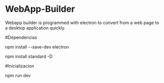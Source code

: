# WebApp-Builder
Webapp builder is programmed with electron to convert from a web page to a desktop application quickly.

#Dependencias

npm install --save-dev electron

npm install standard -D

#Inicializacion

npm run dev


